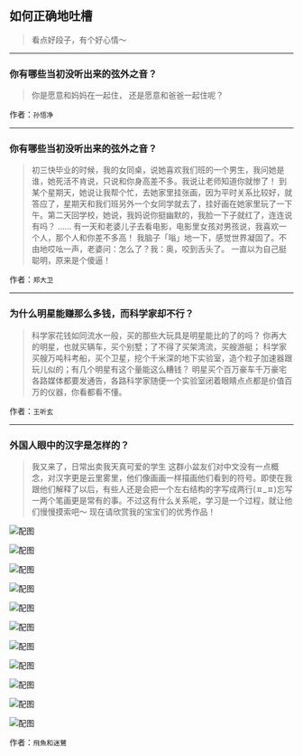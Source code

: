 ## 如何正确地吐槽

> 看点好段子，有个好心情～


 
---

### 你有哪些当初没听出来的弦外之音？

> 你是愿意和妈妈在一起住，
> 还是愿意和爸爸一起住呢？


作者：`孙悟净`

---

### 你有哪些当初没听出来的弦外之音？

> 初三快毕业的时候，我的女同桌，说她喜欢我们班的一个男生，我问她是谁，她死活不肯说，只说和你身高差不多。我说让老师知道你就惨了！
> 到某个星期天，她说让我帮个忙，去她家里挂张画，因为平时关系比较好，就答应了，星期天和我们班另外一个女同学就去了，挂好画在她家里玩了一下午。第二天回学校，她说，我妈说你挺幽默的，我脸一下子就红了，连连说有吗？
> ……
> 有一天和老婆儿子去看电影，电影里女孩对男孩说，我喜欢一个人，那个人和你差不多高！
> 我脑子「嗡」地一下，感觉世界凝固了。不由地哎吆一声，老婆问：怎么了？我：奥，咬到舌头了。
> 一直以为自己挺聪明，原来是个傻逼！


作者：`郑大卫`

---

### 为什么明星能赚那么多钱，而科学家却不行？

> 科学家花钱如同流水一般，买的那些大玩具是明星能比的了的吗？
> 你再大的明星，也就买辆车，买个别墅；了不得了买架湾流，买艘游艇；
> 科学家买艘万吨科考船，买个卫星，挖个千米深的地下实验室，造个粒子加速器跟玩儿似的；有几个明星有这个量能这么糟钱？
> 明星买个百万豪车千万豪宅各路媒体都要发通告，各路科学家随便一个实验室闭着眼睛点点都是价值百万的仪器，你看都看不懂。


作者：`王听玄`

---

### 外国人眼中的汉字是怎样的？

> 我又来了，日常出卖我天真可爱的学生
> 这群小盆友们对中文没有一点概念，对汉字更是云里雾里，他们像画画一样描画他们看到的符号。即使在我跟他们解释了以后，有些人还是会把一个左右结构的字写成两行(ㅍ_ㅍ)忘写一两个笔画更是常有的事。不过这有什么关系呢，学习是一个过程，就让他们慢慢摸索吧～
> 现在请欣赏我的宝宝们的优秀作品！



![配图](http://pic1.zhimg.com/70/v2-0652905583c7d125d593895fda57b730_b.jpg)



![配图](http://pic2.zhimg.com/70/v2-05091b25a018cb052328f3498aae3b39_b.jpg)



![配图](http://pic2.zhimg.com/70/v2-cd3ba234971bba802f5a6168846f65e9_b.jpg)



![配图](http://pic2.zhimg.com/70/v2-8d7fe5f2ab4aeb1ea122e8a66b0e3f0d_b.jpg)



![配图](http://pic1.zhimg.com/70/v2-e8fa7f97a0295534a12dd284a19c87ac_b.jpg)



![配图](http://pic4.zhimg.com/70/v2-20ed3c8293331c9710ab39f541b6706b_b.jpg)



![配图](http://pic3.zhimg.com/70/v2-d6403d9d35fc45f321e42dfe80f7775e_b.jpg)



![配图](http://pic3.zhimg.com/70/v2-4d9eca7ecb59d1d7d79e533396967bae_b.jpg)



![配图](http://pic2.zhimg.com/70/v2-da829a5c51ad4824cdd2695519361611_b.jpg)



![配图](http://pic1.zhimg.com/70/v2-d9affc3ee9685b18ca542c52fac0cd3c_b.jpg)



![配图](http://pic3.zhimg.com/70/v2-6e443e7a30545a6b6af55e77f9f38e62_b.jpg)


作者：`飛魚和迷鷺`
